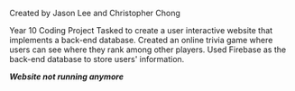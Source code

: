 Created by Jason Lee and Christopher Chong

Year 10 Coding Project
Tasked to create a user interactive website that implements a back-end database.
Created an online trivia game where users can see where they rank among other players.
Used Firebase as the back-end database to store users' information.

***Website not running anymore***
